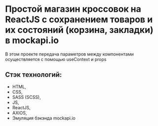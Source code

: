 # Простой магазин кроссовок на ReactJS с сохранением товаров и их состояний (корзина, закладки) в mockapi.io

В этом проекте передача параметров между компонентами осуществляется с помощью useContext и props

## Стэк технологий:

- HTML,
- CSS,
- SASS (SCSS),
- JS,
- ReactJS,
- AXIOS,
- Эмуляция бэкэнда mockapi.io
